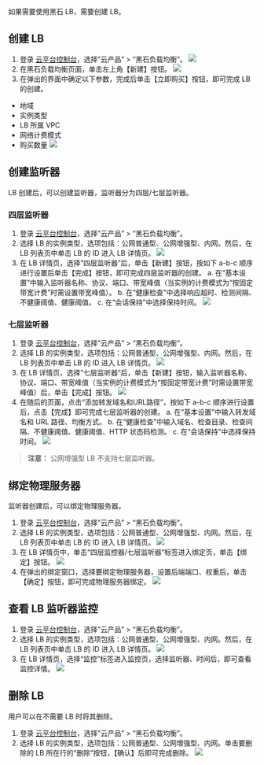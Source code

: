 如果需要使用黑石 LB，需要创建 LB。
## 创建 LB
1. 登录 [云平台控制台](http://console.tce.fsphere.cn/)，选择”云产品” > “黑石负载均衡”。
![](https://mc.qcloudimg.com/static/img/a6743dde4ff6a77a4ba2034f28f97445/image.png)
2. 在黑石负载均衡页面，单击左上角【新建】按钮。
![](https://mc.qcloudimg.com/static/img/1340eaddfd9d1611ca56c1fd9c66de7c/image.png)
3. 在弹出的界面中确定以下参数，完成后单击【立即购买】按钮，即可完成 LB 的创建。
 - 地域
 - 实例类型
 - LB 所属 VPC
 - 网络计费模式
 - 购买数量
![](https://mc.qcloudimg.com/static/img/1316d20eb93c257ddb384358c0802d92/image.png)

## 创建监听器
LB 创建后，可以创建监听器，监听器分为四层/七层监听器。

### 四层监听器
1. 登录 [云平台控制台](http://console.tce.fsphere.cn/)，选择”云产品” > “黑石负载均衡”。
2. 选择 LB 的实例类型，选项包括：公网普通型、公网增强型、内网。然后，在 LB 列表页中单击 LB 的 ID 进入 LB 详情页。
![](https://mc.qcloudimg.com/static/img/a7bda427fbb40fa1c226170a35466993/image.png)
3. 在 LB 详情页，选择“四层监听器”后，单击【新建】按钮，按如下 a-b-c 顺序进行设置后单击【完成】按钮，即可完成四层监听器的创建。
 a. 在“基本设置”中输入监听器名称、协议、端口、带宽峰值（当实例的计费模式为“按固定带宽计费”时需设置带宽峰值）。
 b. 在“健康检查”中选择响应超时、检测间隔、不健康阈值、健康阈值。
 c. 在“会话保持”中选择保持时间。
![](https://mc.qcloudimg.com/static/img/a0dcf2eedb3ad64d4e26909599ceaf09/image.png)

### 七层监听器
1. 登录 [云平台控制台](http://console.tce.fsphere.cn/)，选择”云产品” > “黑石负载均衡”。
2. 选择 LB 的实例类型，选项包括：公网普通型、公网增强型、内网。然后，在 LB 列表页中单击 LB 的 ID 进入 LB 详情页。
![](https://mc.qcloudimg.com/static/img/a7bda427fbb40fa1c226170a35466993/image.png)
3. 在 LB 详情页，选择“七层监听器”后，单击【新建】按钮，输入监听器名称、协议、端口、带宽峰值（当实例的计费模式为“按固定带宽计费”时需设置带宽峰值）后，单击【完成】按钮。
![](https://mc.qcloudimg.com/static/img/3e759ce2ea572290c712d6d337888429/image.png)
4. 在随后的页面，点击“添加转发域名和URL路径”，按如下 a-b-c 顺序进行设置后，点击【完成】即可完成七层监听器的创建。
  a. 在“基本设置”中输入转发域名和 URL 路径、均衡方式。
  b. 在“健康检查”中输入域名、检查目录、检查间隔、不健康阈值、健康阈值、HTTP 状态码检测。
  c. 在“会话保持”中选择保持时间。
	![](https://mc.qcloudimg.com/static/img/c82b47666eda585de94b2d171391052d/image.png)
	
> **注意：**
> 公网增强型 LB 不支持七层监听器。

## 绑定物理服务器
监听器创建后，可以绑定物理服务器。
1. 登录 [云平台控制台](http://console.tce.fsphere.cn/)，选择”云产品” > “黑石负载均衡”。
2. 选择 LB 的实例类型，选项包括：公网普通型、公网增强型、内网。然后，在 LB 列表页中单击 LB 的 ID 进入 LB 详情页。
![](https://mc.qcloudimg.com/static/img/a7bda427fbb40fa1c226170a35466993/image.png)
3. 在 LB 详情页中，单击“四层监控器/七层监听器”标签进入绑定页，单击【绑定】按钮。
![](https://mc.qcloudimg.com/static/img/cf52bb7fcdb0f98a1fa45565563e8d32/image.png)
4. 在弹出的绑定窗口，选择要绑定物理服务器，设置后端端口、权重后，单击【确定】按钮，即可完成物理服务器绑定。
![](https://mc.qcloudimg.com/static/img/d08f66eb31e8ad6fc92a8a135226d835/image.png)

## 查看 LB 监听器监控
1. 登录 [云平台控制台](http://console.tce.fsphere.cn/)，选择”云产品” > “黑石负载均衡”。
2. 选择 LB 的实例类型，选项包括：公网普通型、公网增强型、内网。然后，在 LB 列表页中单击 LB 的 ID 进入 LB 详情页。
![](https://mc.qcloudimg.com/static/img/a7bda427fbb40fa1c226170a35466993/image.png)
3. 在 LB 详情页，选择“监控”标签进入监控页，选择监听器、时间后，即可查看监控详情。
![](https://mc.qcloudimg.com/static/img/305e3b3bcb4b84e439a8c614afead327/image.png)

## 删除 LB
用户可以在不需要 LB 时将其删除。
1. 登录 [云平台控制台](http://console.tce.fsphere.cn/)，选择”云产品” > “黑石负载均衡”。
2. 选择 LB 的实例类型，选项包括：公网普通型、公网增强型、内网。单击要删除的 LB 所在行的“删除”按钮，【确认】后即可完成删除。
![](https://mc.qcloudimg.com/static/img/8cfef1cbcae8aa04a7e97a693a93b4db/image.png)
